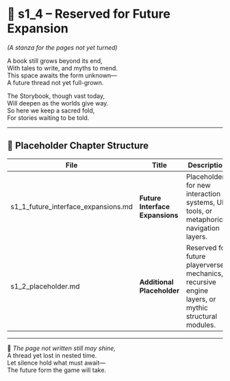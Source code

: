 <!-- Save to: shagi_archives/appendices/appendix_g_shagi_projects/part_04_storybook_game/s1_4_index_of_placeholder.md -->

# 📘 s1_4 – Reserved for Future Expansion  
*(A stanza for the pages not yet turned)*

A book still grows beyond its end,  
With tales to write, and myths to mend.  
This space awaits the form unknown—  
A future thread not yet full-grown.  

The Storybook, though vast today,  
Will deepen as the worlds give way.  
So here we keep a sacred fold,  
For stories waiting to be told.

---

## 🧭 Placeholder Chapter Structure

| File | Title | Description |
|------|-------|-------------|
| s1_1_future_interface_expansions.md | **Future Interface Expansions** | Placeholder for new interaction systems, UI tools, or metaphorical navigation layers. |
| s1_2_placeholder.md | **Additional Placeholder** | Reserved for future playerverse mechanics, recursive engine layers, or mythic structural modules. |

---

📜 *The page not written still may shine,*  
A thread yet lost in nested time.  
Let silence hold what must await—  
The future form the game will take.
